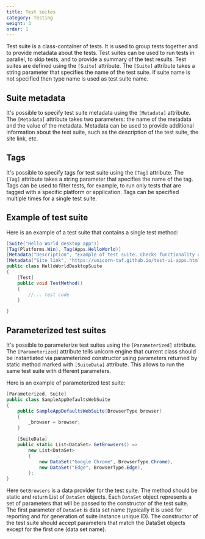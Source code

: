 ```yaml
---
title: Test suites
category: Testing
weight: 3
order: 1
---
```


Test suite is a class-container of tests. It is used to group tests together and to provide metadata about the tests. Test suites can be used to run tests in parallel, to skip tests, and to provide a summary of the test results.
Test suites are defined using the `[Suite]` attribute. The `[Suite]` attribute takes a string parameter that specifies the name of the test suite. If suite name is not specified then type name is used as test suite name.

## Suite metadata
It's possible to specify test suite metadata using the `[Metadata]` attribute. The `[Metadata]` attribute takes two parameters: the name of the metadata and the value of the metadata. Metadata can be used to provide additional information about the test suite, such as the description of the test suite, the site link, etc.

## Tags
It's possible to specify tags for test suite using the `[Tag]` attribute. The `[Tag]` attribute takes a string parameter that specifies the name of the tag. Tags can be used to filter tests, for example, to run only tests that are tagged with a specific platform or application.
Tags can be specified multiple times for a single test suite.


## Example of test suite
Here is an example of a test suite that contains a single test method:

```csharp
[Suite("Hello World desktop app")]
[Tag(Platforms.Win), Tag(Apps.HelloWorld)]
[Metadata("Description", "Example of test suite. Сhecks functionality of hello world app")]
[Metadata("Site link", "https://unicorn-taf.github.io/test-ui-apps.html")]
public class HelloWorldDesktopSuite
{
    [Test]
    public void TestMethod()
    {
        //... test code
    }

}
```

## Parameterized test suites

It's possible to parameterize test suites using the `[Parameterized]` attribute. The `[Parameterized]` attribute tells unicorn engine that current class should be instantiated via parameterized constructor using parameters returned by static method marked with `[SuiteData]` attribute. This allows to run the same test suite with different parameters.

Here is an example of parameterized test suite:

```csharp
[Parameterized, Suite]
public class SampleAppDefaultsWebSuite
{
    public SampleAppDefaultsWebSuite(BrowserType browser)
    {
        _browser = browser;
    }

    [SuiteData]
    public static List<DataSet> GetBrowsers() =>
        new List<DataSet>
        {
            new DataSet("Google Chrome", BrowserType.Chrome),
            new DataSet("Edge", BrowserType.Edge),
        };
}
```
Here `GetBrowsers` is a data provider for the test suite. The method should be static and return List of `DataSet` objects. Each `DataSet` object represents a set of parameters that will be passed to the constructor of the test suite. The first parameter of `DataSet` is data set name (typically it is used for reporting and for generation of suite instance unique ID). The constructor of the test suite should accept parameters that match the DataSet objects except for the first one (data set name).


